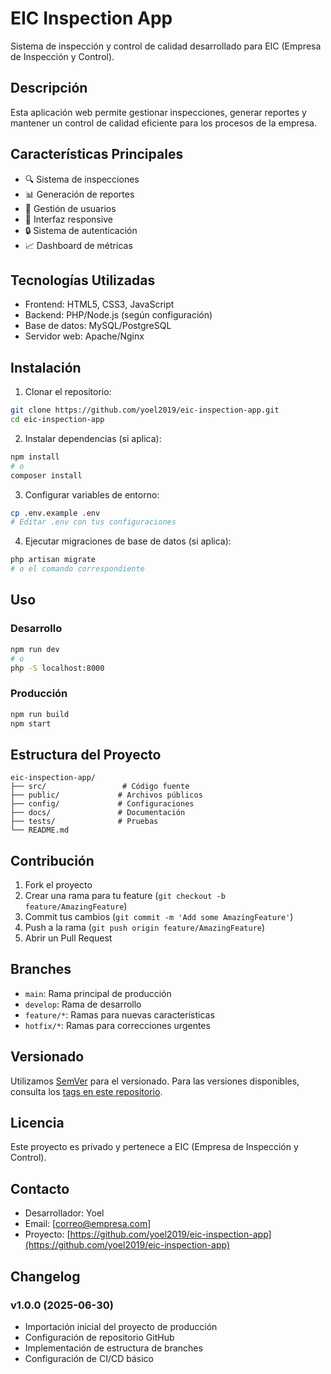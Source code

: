 # EIC Inspection App

Sistema de inspección y control de calidad desarrollado para EIC (Empresa de Inspección y Control).

## Descripción

Esta aplicación web permite gestionar inspecciones, generar reportes y mantener un control de calidad eficiente para los procesos de la empresa.

## Características Principales

- 🔍 Sistema de inspecciones
- 📊 Generación de reportes
- 👥 Gestión de usuarios
- 📱 Interfaz responsive
- 🔒 Sistema de autenticación
- 📈 Dashboard de métricas

## Tecnologías Utilizadas

- Frontend: HTML5, CSS3, JavaScript
- Backend: PHP/Node.js (según configuración)
- Base de datos: MySQL/PostgreSQL
- Servidor web: Apache/Nginx

## Instalación

1. Clonar el repositorio:
```bash
git clone https://github.com/yoel2019/eic-inspection-app.git
cd eic-inspection-app
```

2. Instalar dependencias (si aplica):
```bash
npm install
# o
composer install
```

3. Configurar variables de entorno:
```bash
cp .env.example .env
# Editar .env con tus configuraciones
```

4. Ejecutar migraciones de base de datos (si aplica):
```bash
php artisan migrate
# o el comando correspondiente
```

## Uso

### Desarrollo
```bash
npm run dev
# o
php -S localhost:8000
```

### Producción
```bash
npm run build
npm start
```

## Estructura del Proyecto

```
eic-inspection-app/
├── src/                 # Código fuente
├── public/             # Archivos públicos
├── config/             # Configuraciones
├── docs/               # Documentación
├── tests/              # Pruebas
└── README.md
```

## Contribución

1. Fork el proyecto
2. Crear una rama para tu feature (`git checkout -b feature/AmazingFeature`)
3. Commit tus cambios (`git commit -m 'Add some AmazingFeature'`)
4. Push a la rama (`git push origin feature/AmazingFeature`)
5. Abrir un Pull Request

## Branches

- `main`: Rama principal de producción
- `develop`: Rama de desarrollo
- `feature/*`: Ramas para nuevas características
- `hotfix/*`: Ramas para correcciones urgentes

## Versionado

Utilizamos [SemVer](http://semver.org/) para el versionado. Para las versiones disponibles, consulta los [tags en este repositorio](https://github.com/yoel2019/eic-inspection-app/tags).

## Licencia

Este proyecto es privado y pertenece a EIC (Empresa de Inspección y Control).

## Contacto

- Desarrollador: Yoel
- Email: [correo@empresa.com]
- Proyecto: [https://github.com/yoel2019/eic-inspection-app](https://github.com/yoel2019/eic-inspection-app)

## Changelog

### v1.0.0 (2025-06-30)
- Importación inicial del proyecto de producción
- Configuración de repositorio GitHub
- Implementación de estructura de branches
- Configuración de CI/CD básico
